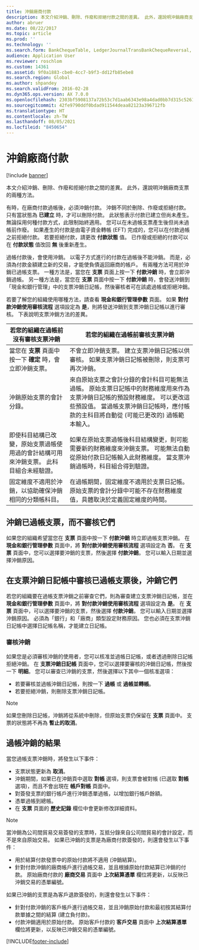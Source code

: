 ```yaml
---
title: 沖銷廠商付款
description: 本文介紹沖銷、刪除、作廢和拒絕付款之間的差異。 此外，還說明沖銷廠商支票的兩種方法。
author: abruer
ms.date: 08/22/2017
ms.topic: article
ms.prod: ''
ms.technology: ''
ms.search.form: BankChequeTable, LedgerJournalTransBankChequeReversal, LedgerJournalTransVendPaym
audience: Application User
ms.reviewer: roschlom
ms.custom: 14361
ms.assetid: 9f0a1883-cbe0-4cc7-b9f3-dd12fb85ebe8
ms.search.region: Global
ms.author: shpandey
ms.search.validFrom: 2016-02-28
ms.dyn365.ops.version: AX 7.0.0
ms.openlocfilehash: 2303bf5908137a72b53c7d1aab6343e98a4dad0bb7d315c52611f1356e46c5df
ms.sourcegitcommit: 42fe9790ddf0bdad911544deaa82123a396712fb
ms.translationtype: HT
ms.contentlocale: zh-TW
ms.lasthandoff: 08/05/2021
ms.locfileid: "8450654"
---
```

# <a name="reverse-a-vendor-payment"></a>沖銷廠商付款

[!include [banner](../includes/banner.md)]

本文介紹沖銷、刪除、作廢和拒絕付款之間的差異。 此外，還說明沖銷廠商支票的兩種方法。 

有時，在廠商付款過帳後，必須沖銷付款。 沖銷不同於刪除、作廢或拒絕付款。 只有當狀態為 **已建立** 時，才可以刪除付款。 此狀態表示付款已建立但尚未產生。 無論採用何種付款方式，此限制始終適用。 您可以在未過帳支票產生後但尚未過帳前作廢。 如果產生的付款是由電子資金轉帳 (EFT) 完成的，您可以在付款過帳之前拒絕付款。 若要拒絕付款，請更改 **付款狀態** 值。 已作廢或拒絕的付款可以在 **付款狀態** 值改回 **無** 後重新產生。 

過帳付款後，會使用沖銷。 以電子方式進行的付款在過帳後不能沖銷。 而是，必須為付款金額建立新的交易，才能使負債返回廠商的帳戶。 有兩種方法可用於沖銷已過帳支票。 一種方法是，當您在 **支票** 頁面上按一下 **付款沖銷** 時，會立即沖銷過帳。 另一種方法是，當您在 **支票** 頁面中按一下 **付款沖銷** 時，會發送沖銷到「現金和銀行管理」中的支票沖銷日記帳，然後審核者可在該處過帳或拒絕沖銷。 

若要了解您的組織使用哪種方法，請查看 **現金和銀行管理參數** 頁面。 如果 **對付款沖銷使用審核流程** 選項設定為 **是**，則將發送沖銷到支票沖銷日記帳以進行審核。 下表說明支票沖銷方法的差異。

| 若您的組織在過帳前沒有審核支票沖銷                                                                                                                                  | 若您的組織在過帳前審核支票沖銷                                                                                                                                                                                                                                                                                                                                                                     |
|-----------------------------------------------------------------------------------------------------------------------------------------------------------------------------------------------------|---------------------------------------------------------------------------------------------------------------------------------------------------------------------------------------------------------------------------------------------------------------------------------------------------------------------------------------------------------------------------------------------------------------------------------|
| 當您在 **支票** 頁面中按一下 **確定** 時，會立即沖銷支票。                                                                                                                      | 不會立即沖銷支票。 建立支票沖銷日記帳以供審核。 如果支票沖銷日記帳被刪除，則支票可再次沖銷。                                                                                                                                                                                                                                                                |
| 沖銷原始支票的會計分錄。                                                                                                                                         | 來自原始支票之會計分錄的會計科目可能無法過帳。 原始支票日記帳中的財務維度用來作為支票沖銷日記帳的預設財務維度。 可以更改這些預設值。 當過帳支票沖銷日記帳時，應付帳款的主科目將自動從 (可能已更改的) 過帳範本輸入。 |
| 即使科目結構已改變，原始支票過帳使用過的會計結構可用來沖銷支票。 此科目組合未經驗證。 | 如果在原始支票過帳後科目結構變更，則可能需要新的財務維度來沖銷支票。 可能無法自動從原始付款日記帳輸入此財務維度。 當支票沖銷過帳時，科目組合得到驗證。                                                                                                        |
| 固定維度不適用於沖銷，以協助確保沖銷相同的分類帳科目。                                                                                      | 在過帳期間，固定維度不適用於支票日記帳。 原始支票的會計分錄中可能不存在財務維度值，具體取決於定義固定維度的時間。                                                                                                                                                                                                     |

## <a name="reverse-posted-checks-without-reviewing-them"></a>沖銷已過帳支票，而不審核它們
如果您的組織希望當您在 **支票** 頁面中按一下 **付款沖銷** 時立即過帳支票沖銷。 在 **現金和銀行管理參數** 頁面中，將 **對付款沖銷使用審核流程** 選項設定為 **否**。 在 **支票** 頁面中，您可以選擇要沖銷的支票，然後選擇 **付款沖銷**。 您可以輸入日期並選擇沖銷原因。

## <a name="reverse-posted-checks-after-they-are-reviewed-in-the-check-reversal-journal"></a>在支票沖銷日記帳中審核已過帳支票後，沖銷它們
若您的組織要在過帳支票沖銷之前審查它們，則為審查建立支票沖銷日記帳，並在 **現金和銀行管理參數** 頁面中，將 **對付款沖銷使用審核流程** 選項設定為 **是**。 在 **支票** 頁面中，可以選擇要沖銷的支票，然後選擇 **付款沖銷**。 您可以輸入日期並選擇沖銷原因。 必須為「銀行」和「廠商」類型設定財務原因。 您也必須在支票沖銷日記帳中選擇日記帳名稱，才能建立日記帳。

### <a name="review-a-reversal"></a>審核沖銷

如果您是必須審核沖銷的使用者，您可以核准並過帳日記帳，或者透過刪除日記帳拒絕沖銷。 在 **支票沖銷日記帳** 頁面中，您可以選擇要審核的沖銷日記帳，然後按一下 **明細**。 您可以審查已沖銷的支票，然後選擇以下其中一個核准選項：

-   若要審核並過帳沖銷日記帳，則按一下 **過帳** 或 **過帳並轉帳**。
-   若要拒絕沖銷，則刪除支票沖銷日記帳。

> [!NOTE]
> 如果您刪除日記帳，沖銷將從系統中刪除，但原始支票仍保留在 **支票** 頁面中。 支票的狀態將不再為 **暫止的取消**。

## <a name="results-of-posting-a-reversal"></a>過帳沖銷的結果
當您過帳支票沖銷時，將發生以下事件：

-   支票狀態更新為 **取消**。
-   沖銷期間，如果已在沖銷頁中選取 **對帳** 選項，則支票會被對帳 (已選取 **對帳** 選項)，而且不會出現在 **帳戶對帳** 頁面中。
-   對簽發支票的銀行帳戶進行沖銷憑單過帳，以增加銀行帳戶餘額。
-   憑單過帳到總帳。
-   在 **支票** 頁面的 **歷史記錄** 欄位中會更新修改詳細資料。

> [!NOTE] 
> 當沖銷為公司間貿易交易簽發的支票時，互抵分錄來自公司間貿易的會計設定，而不是來自原始交易。 如果已沖銷的支票是為廠商付款簽發的，則還會發生以下事件：

-   用於結算付款發票中的原始付款將不適用 (沖銷結算)。
-   針對付款沖銷的廠商帳戶進行過帳交易，並且根據原始付款結算已沖銷的付款。 原始廠商付款的 **廠商交易** 頁面中 **上次結算憑單** 欄位將更新，以反映已沖銷交易的憑單編號。

如果已沖銷的支票是為客戶退款簽發的，則還會發生以下事件：

-   針對付款沖銷的客戶帳戶進行過帳交易，並且沖銷原始付款和最初按其結算付款單據之間的結算 (建立負付款)。
-   付款沖銷適用於原始付款。 原始客戶付款的 **客戶交易** 頁面中 **上次結算憑單** 欄位將更新，以反映已沖銷交易的憑單編號。






[!INCLUDE[footer-include](../../includes/footer-banner.md)]